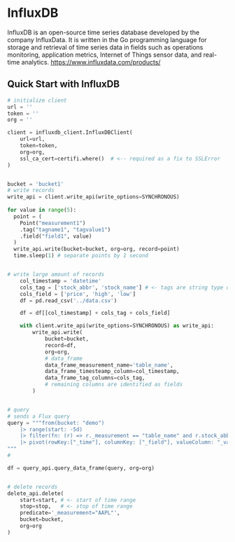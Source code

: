# InfluxDB
InfluxDB is an open-source time series database developed by the company InfluxData. It is written in the Go programming language for storage and retrieval of time series data in fields such as operations monitoring, application metrics, Internet of Things sensor data, and real-time analytics.
https://www.influxdata.com/products/

## Quick Start with InfluxDB


```python
# initialize client
url = ''
token = ''
org = ''

client = influxdb_client.InfluxDBClient(
    url=url,
    token=token,
    org=org,
    ssl_ca_cert=certifi.where()  # <-- required as a fix to SSLError
)


bucket = 'bucket1'
# write records
write_api = client.write_api(write_options=SYNCHRONOUS)
   
for value in range(5):
  point = (
    Point("measurement1")
    .tag("tagname1", "tagvalue1")
    .field("field1", value)
  )
  write_api.write(bucket=bucket, org=org, record=point)
  time.sleep(1) # separate points by 1 second


# write large amount of records
    col_timestamp = 'datetime'
    cols_tag = ['stock_abbr', 'stock_name'] # <- tags are string type only
    cols_field = ['price', 'high', 'low']
    df = pd.read_csv('../data.csv')

    df = df[[col_timestamp] + cols_tag + cols_field]

    with client.write_api(write_options=SYNCHRONOUS) as write_api:
        write_api.write(
            bucket=bucket,
            record=df,
            org=org,
            # data_frame
            data_frame_measurement_name='table_name',
            data_frame_timesteamp_column=col_timestamp,
            data_frame_tag_columns=cols_tag,
            # remaining columns are identified as fields
        )


# query
# sends a Flux query
query = """from(bucket: "demo")
    |> range(start: -5d)
    |> filter(fn: (r) => r._measurement == "table_name" and r.stock_abbr == "AAPL")
    |> pivot(rowKey:["_time"], columnKey: ["_field"], valueColumn: "_value")
"""
#

df = query_api.query_data_frame(query, org=org)


# delete records
delete_api.delete(
    start=start, # <- start of time range
    stop=stop,   # <- stop of time range
    predicate='_measurement="AAPL"',
    bucket=bucket,
    org=org
)

```